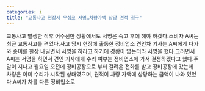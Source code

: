 ```yaml
---
categories: i
title: "교통사고 현장서 무심코 서명…차량가액 상당 견적 청구"
---
```

교통사고 발생한 직후 어수선한 상황에서도 서명은 숙고 후에 해야 하겠다.소비자 A씨는 최근 교통사고를 겪었다.사고 당시 현장에 출동한 정비업소 견인차 기사는 A씨에게 다가와 종이를 한장 내밀면서 서명을 하라고 하기에 경황이 없는터라 서명을 했다.그러면서 A씨는 서명을 하면서 견인 기사에게 수리 여부는 정비업소에 가서 결정하겠다고 했다.주말이 지나고 월요일 오전에 정비공장으로 부터 걸려온 전화를 받고 정비공장에 갔는데 차량은 이미 수리가 시작된 상태였으며, 견적이 차량 가액에 상당하는 금액이 나와 있었다.A씨가 차를 다른 정비업소로